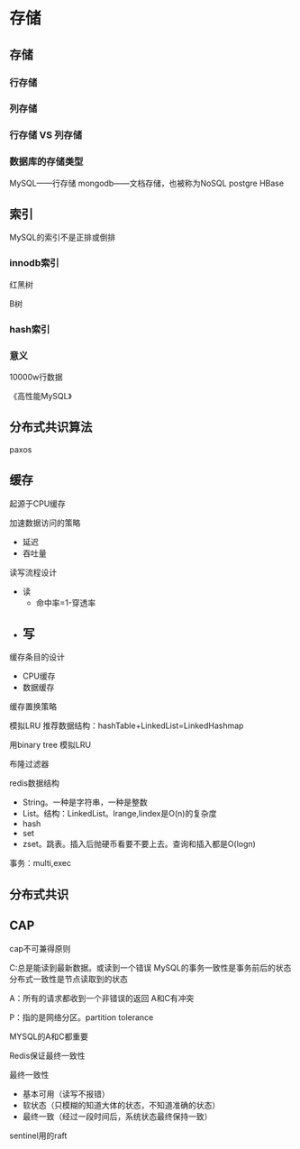 # 存储


## 存储

### 行存储

### 列存储

### 行存储 VS 列存储

### 数据库的存储类型

MySQL——行存储
mongodb——文档存储，也被称为NoSQL
postgre
HBase

## 索引

MySQL的索引不是正排或倒排

### innodb索引

红黑树

B树

### hash索引

### 意义

10000w行数据

《高性能MySQL》

## 分布式共识算法

paxos


## 缓存

起源于CPU缓存

加速数据访问的策略
- 延迟
- 吞吐量

读写流程设计
- 读
    - 命中率=1-穿透率
- 写
    - 

缓存条目的设计
- CPU缓存
- 数据缓存

缓存置换策略

模拟LRU
推荐数据结构：hashTable+LinkedList=LinkedHashmap

用binary tree 模拟LRU

布隆过滤器

redis数据结构
- String。一种是字符串，一种是整数
- List。结构：LinkedList。lrange,lindex是O(n)的复杂度
- hash
- set
- zset。跳表。插入后抛硬币看要不要上去。查询和插入都是O(logn)

事务：multi,exec

## 分布式共识

## CAP

cap不可兼得原则

C:总是能读到最新数据。或读到一个错误
MySQL的事务一致性是事务前后的状态
分布式一致性是节点读取到的状态

A：所有的请求都收到一个非错误的返回
A和C有冲突

P：指的是网络分区。partition tolerance

MYSQL的A和C都重要

Redis保证最终一致性

最终一致性
- 基本可用（读写不报错）
- 软状态（只模糊的知道大体的状态，不知道准确的状态）
- 最终一致（经过一段时间后，系统状态最终保持一致）

sentinel用的raft

